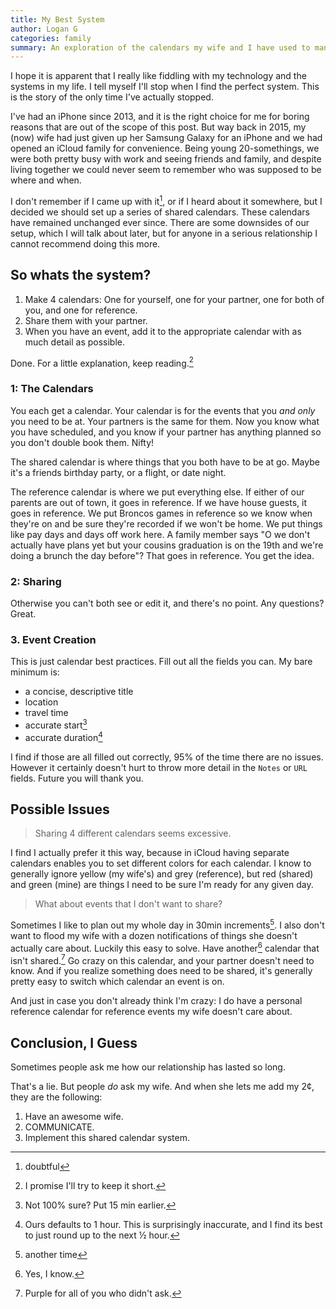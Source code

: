 ```yaml
---
title: My Best System
author: Logan G
categories: family
summary: An exploration of the calendars my wife and I have used to manage our life for the past 5 years.
---
```

I hope it is apparent that I really like fiddling with my technology and the systems in my life. I tell myself I'll stop when I find the perfect system. This is the story of the only time I've actually stopped.  

I've had an iPhone since 2013, and it is the right choice for me for boring reasons that are out of the scope of this post. But way back in 2015, my (now) wife had just given up her Samsung Galaxy for an iPhone and we had opened an iCloud family for convenience. Being young 20-somethings, we were both pretty busy with work and seeing friends and family, and despite living together we could never seem to remember who was supposed to be where and when.  

I don't remember if I came up with it[^1], or if I heard about it somewhere, but I decided we should set up a series of shared calendars. These calendars have remained unchanged ever since. There are some downsides of our setup, which I will talk about later, but for anyone in a serious relationship I cannot recommend doing this more.  
## So whats the system?
1. Make 4 calendars: One for yourself, one for your partner, one for both of you, and one for reference.
2. Share them with your partner.
3. When you have an event, add it to the appropriate calendar with as much detail as possible.

Done. For a little explanation, keep reading.[^2]

### 1: The Calendars
You each get a calendar. Your calendar is for the events that you _and only_ you need to be at. Your partners is the same for them. Now you know what you have scheduled, and you know if your partner has anything planned so you don't double book them. Nifty!  

The shared calendar is where things that you both have to be at go. Maybe it's a friends birthday party, or a flight, or date night.  

The reference calendar is where we put everything else. If either of our parents are out of town, it goes in reference. If we have house guests, it goes in reference. We put Broncos games in reference so we know when they're on and be sure they're recorded if we won't be home. We put things like pay days and days off work here. A family member says "O we don't actually have plans yet but your cousins graduation is on the 19th and we're doing a brunch the day before"? That goes in reference. You get the idea.

### 2: Sharing
Otherwise you can't both see or edit it, and there's no point. Any questions? Great.

### 3. Event Creation
This is just calendar best practices. Fill out all the fields you can. My bare minimum is:
- a concise, descriptive title
- location
- travel time
- accurate start[^3]
- accurate duration[^4]

I find if those are all filled out correctly, 95% of the time there are no issues. However it certainly doesn't hurt to throw more detail in the `Notes` or `URL` fields. Future you will thank you.

## Possible Issues
> Sharing 4 different calendars seems excessive.  

I find I actually prefer it this way, because in iCloud having separate calendars enables you to set different colors for each calendar. I know to generally ignore yellow (my wife's) and grey (reference), but red (shared) and green (mine) are things I need to be sure I'm ready for any given day.

> What about events that I don't want to share?

Sometimes I like to plan out my whole day in 30min increments[^5]. I also don't want to flood my wife with a dozen notifications of things she doesn't actually care about. Luckily this easy to solve. Have another[^6] calendar that isn't shared.[^7] Go crazy on this calendar, and your partner doesn't need to know. And if you realize something does need to be shared, it's generally pretty easy to switch which calendar an event is on.  

And just in case you don't already think I'm crazy: I do have a personal reference calendar for reference events my wife doesn't care about. 

## Conclusion, I Guess
Sometimes people ask me how our relationship has lasted so long.  

That's a lie. But people _do_ ask my wife. And when she lets me add my 2¢, they are the following:
1. Have an awesome wife.
2. COMMUNICATE.
3. Implement this shared calendar system.

[^1]: doubtful
[^2]: I promise I'll try to keep it short.
[^3]: Not 100% sure? Put 15 min earlier.
[^4]: Ours defaults to 1 hour. This is surprisingly inaccurate, and I find its best to just round up to the next ½ hour.
[^5]: another time
[^6]: Yes, I know.
[^7]: Purple for all of you who didn't ask.